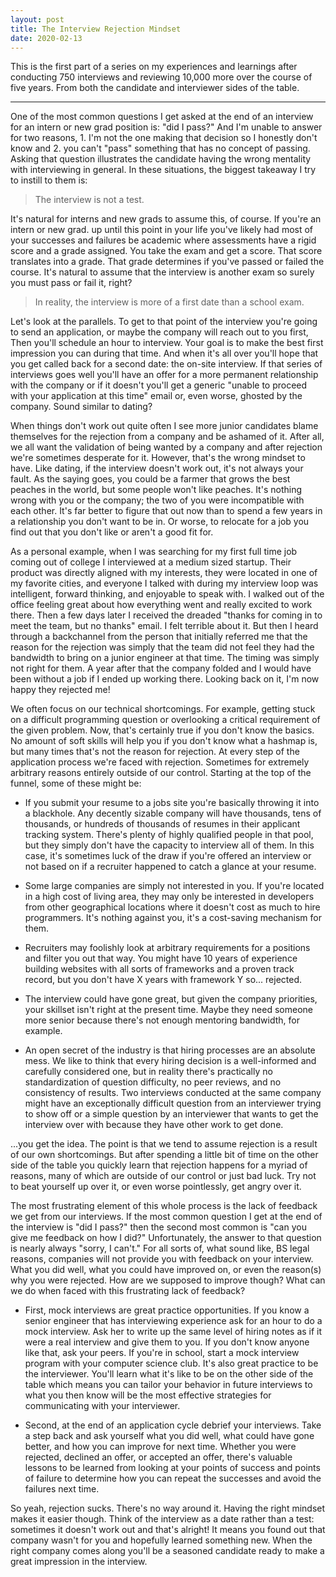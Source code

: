```yaml
---
layout: post
title: The Interview Rejection Mindset
date: 2020-02-13
---
```


This is the first part of a series on my experiences and learnings after conducting 750 interviews and reviewing 10,000 more over the course of five years. From both the candidate and interviewer sides of the table.

---

One of the most common questions I get asked at the end of an interview for an intern or new grad position is: "did I pass?" And I'm unable to answer for two reasons, 1. I'm not the one making that decision so I honestly don't know and 2. you can't "pass" something that has no concept of passing. Asking that question illustrates the candidate having the wrong mentality with interviewing in general. In these situations, the biggest takeaway I try to instill to them is:

> The interview is not a test.

<!--more-->

It's natural for interns and new grads to assume this, of course. If you're an intern or new grad. up until this point in your life you've likely had most of your successes and failures be academic where assessments have a rigid score and a grade assigned. You take the exam and get a score. That score translates into a grade. That grade determines if you've passed or failed the course. It's natural to assume that the interview is another exam so surely you must pass or fail it, right?

> In reality, the interview is more of a first date than a school exam.

Let's look at the parallels. To get to that point of the interview you're going to send an application, or maybe the company will reach out to you first, Then you'll schedule an hour to interview. Your goal is to make the best first impression you can during that time. And when it's all over you'll hope that you get called back for a second date: the on-site interview. If that series of interviews goes well you'll have an offer for a more permanent relationship with the company or if it doesn't you'll get a generic "unable to proceed with your application at this time" email or, even worse, ghosted by the company. Sound similar to dating?

When things don't work out quite often I see more junior candidates blame themselves for the rejection from a company and be ashamed of it. After all, we all want the validation of being wanted by a company and after rejection we're sometimes desperate for it. However, that's the wrong mindset to have. Like dating, if the interview doesn't work out, it's not always your fault. As the saying goes, you could be a farmer that grows the best peaches in the world, but some people won't like peaches. It's nothing wrong with you or the company; the two of you were incompatible with each other. It's far better to figure that out now than to spend a few years in a relationship you don't want to be in. Or worse, to relocate for a job you find out that you don't like or aren't a good fit for.

As a personal example, when I was searching for my first full time job coming out of college I interviewed at a medium sized startup. Their product was directly aligned with my interests, they were located in one of my favorite cities, and everyone I talked with during my interview loop was intelligent, forward thinking, and enjoyable to speak with. I walked out of the office feeling great about how everything went and really excited to work there. Then a few days later I received the dreaded "thanks for coming in to meet the team, but no thanks" email. I felt terrible about it. But then I heard through a backchannel from the person that initially referred me that the reason for the rejection was simply that the team did not feel they had the bandwidth to bring on a junior engineer at that time. The timing was simply not right for them. A year after that the company folded and I would have been without a job if I ended up working there. Looking back on it, I'm now happy they rejected me!

We often focus on our technical shortcomings. For example, getting stuck on a difficult programming question or overlooking a critical requirement of the given problem. Now, that's certainly true if you don't know the basics. No amount of soft skills will help you if you don't know what a hashmap is, but many times that's not the reason for rejection. At every step of the application process we're faced with rejection. Sometimes for extremely arbitrary reasons entirely outside of our control. Starting at the top of the funnel, some of these might be:

* If you submit your resume to a jobs site you're basically throwing it into a blackhole. Any decently sizable company will have thousands, tens of thousands, or hundreds of thousands of resumes in their applicant tracking system. There's plenty of highly qualified people in that pool, but they simply don't have the capacity to interview all of them. In this case, it's sometimes luck of the draw if you're offered an interview or not based on if a recruiter happened to catch a glance at your resume.

* Some large companies are simply not interested in you. If you're located in a high cost of living area, they may only be interested in developers from other geographical locations where it doesn't cost as much to hire programmers. It's nothing against you, it's a cost-saving mechanism for them.

* Recruiters may foolishly look at arbitrary requirements for a positions and filter you out that way. You might have 10 years of experience building websites with all sorts of frameworks and a proven track record, but you don't have X years with framework Y so... rejected.

* The interview could have gone great, but given the company priorities, your skillset isn't right at the present time. Maybe they need someone more senior because there's not enough mentoring bandwidth, for example.

* An open secret of the industry is that hiring processes are an absolute mess. We like to think that every hiring decision is a well-informed and carefully considered one, but in reality there's practically no standardization of question difficulty, no peer reviews, and no consistency of results. Two interviews conducted at the same company might have an exceptionally difficult question from an interviewer trying to show off or a simple question by an interviewer that wants to get the interview over with because they have other work to get done.

...you get the idea. The point is that we tend to assume rejection is a result of our own shortcomings. But after spending a little bit of time on the other side of the table you quickly learn that rejection happens for a myriad of reasons, many of which are outside of our control or just bad luck. Try not to beat yourself up over it, or even worse pointlessly, get angry over it.

The most frustrating element of this whole process is the lack of feedback we get from our interviews. If the most common question I get at the end of the interview is "did I pass?" then the second most common is "can you give me feedback on how I did?" Unfortunately, the answer to that question is nearly always "sorry, I can't." For all sorts of, what sound like, BS legal reasons, companies will not provide you with feedback on your interview. What you did well, what you could have improved on, or even the reason(s) why you were rejected. How are we supposed to improve though? What can we do when faced with this frustrating lack of feedback?

* First, mock interviews are great practice opportunities. If you know a senior engineer that has interviewing experience ask for an hour to do a mock interview. Ask her to write up the same level of hiring notes as if it were a real interview and give them to you. If you don't know anyone like that, ask your peers. If you're in school, start a mock interview program with your computer science club. It's also great practice to be the interviewer. You'll learn what it's like to be on the other side of the table which means you can tailor your behavior in future interviews to what you then know will be the most effective strategies for communicating with your interviewer.

* Second, at the end of an application cycle debrief your interviews. Take a step back and ask yourself what you did well, what could have gone better, and how you can improve for next time. Whether you were rejected, declined an offer, or accepted an offer, there's valuable lessons to be learned from looking at your points of success and points of failure to determine how you can repeat the successes and avoid the failures next time.

So yeah, rejection sucks. There's no way around it. Having the right mindset makes it easier though. Think of the interview as a date rather than a test: sometimes it doesn't work out and that's alright! It means you found out that company wasn't for you and hopefully learned something new. When the right company comes along you'll be a seasoned candidate ready to make a great impression in the interview.

